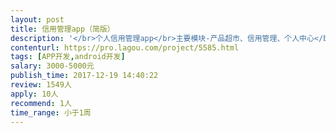 ```yaml
---                
layout: post       
title: 信用管理app（简版）           
description: '</br>个人信用管理app</br>主要模块-产品超市、信用管理、个人中心</br>app的核心是完善信用，涉及到淘宝运营商等sdk的接入。</br>产品超市就是一个产品列表，一个产品详情。</br>个人中心包括：修改密码，邀请好友等基础功能。</br>'     
contenturl: https://pro.lagou.com/project/5585.html      
tags: [APP开发,android开发]            
salary: 3000-5000元          
publish_time: 2017-12-19 14:40:22         
review: 1549人                   
apply: 10人                   
recommend: 1人                   
time_range: 小于1周              
---                 
```

